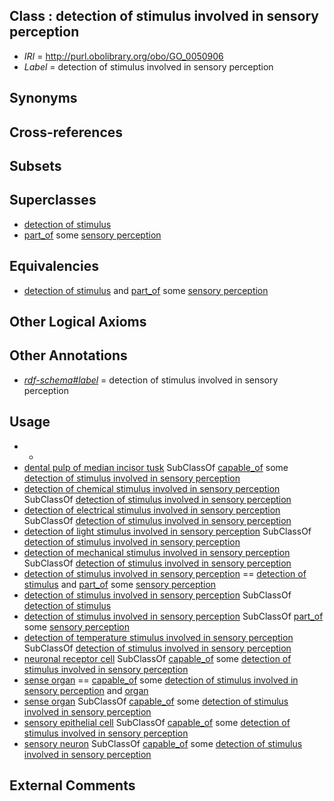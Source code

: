 
## Class : detection of stimulus involved in sensory perception

 * *IRI* = http://purl.obolibrary.org/obo/GO_0050906
 * *Label* = detection of stimulus involved in sensory perception

## Synonyms


## Cross-references


## Subsets


## Superclasses

 * [detection of stimulus](../../GO/06/GO_0051606.md)
 * [part_of](../../BFO/50/BFO_0000050.md) some [sensory perception](../../GO/00/GO_0007600.md)

## Equivalencies

 * [detection of stimulus](../../GO/06/GO_0051606.md) and [part_of](../../BFO/50/BFO_0000050.md) some [sensory perception](../../GO/00/GO_0007600.md)

## Other Logical Axioms


## Other Annotations

 * *[rdf-schema#label](../../el/rdf-schema#label.md)* = detection of stimulus involved in sensory perception

## Usage

 * -
 * [dental pulp of median incisor tusk](../../UBERON/53/UBERON_0015853.md) SubClassOf [capable_of](../../RO/15/RO_0002215.md) some [detection of stimulus involved in sensory perception](../../GO/06/GO_0050906.md)
 * [detection of chemical stimulus involved in sensory perception](../../GO/07/GO_0050907.md) SubClassOf [detection of stimulus involved in sensory perception](../../GO/06/GO_0050906.md)
 * [detection of electrical stimulus involved in sensory perception](../../GO/63/GO_0050963.md) SubClassOf [detection of stimulus involved in sensory perception](../../GO/06/GO_0050906.md)
 * [detection of light stimulus involved in sensory perception](../../GO/62/GO_0050962.md) SubClassOf [detection of stimulus involved in sensory perception](../../GO/06/GO_0050906.md)
 * [detection of mechanical stimulus involved in sensory perception](../../GO/74/GO_0050974.md) SubClassOf [detection of stimulus involved in sensory perception](../../GO/06/GO_0050906.md)
 * [detection of stimulus involved in sensory perception](../../GO/06/GO_0050906.md) == [detection of stimulus](../../GO/06/GO_0051606.md) and [part_of](../../BFO/50/BFO_0000050.md) some [sensory perception](../../GO/00/GO_0007600.md)
 * [detection of stimulus involved in sensory perception](../../GO/06/GO_0050906.md) SubClassOf [detection of stimulus](../../GO/06/GO_0051606.md)
 * [detection of stimulus involved in sensory perception](../../GO/06/GO_0050906.md) SubClassOf [part_of](../../BFO/50/BFO_0000050.md) some [sensory perception](../../GO/00/GO_0007600.md)
 * [detection of temperature stimulus involved in sensory perception](../../GO/61/GO_0050961.md) SubClassOf [detection of stimulus involved in sensory perception](../../GO/06/GO_0050906.md)
 * [neuronal receptor cell](../../CL/06/CL_0000006.md) SubClassOf [capable_of](../../RO/15/RO_0002215.md) some [detection of stimulus involved in sensory perception](../../GO/06/GO_0050906.md)
 * [sense organ](../../UBERON/20/UBERON_0000020.md) == [capable_of](../../RO/15/RO_0002215.md) some [detection of stimulus involved in sensory perception](../../GO/06/GO_0050906.md) and [organ](../../UBERON/62/UBERON_0000062.md)
 * [sense organ](../../UBERON/20/UBERON_0000020.md) SubClassOf [capable_of](../../RO/15/RO_0002215.md) some [detection of stimulus involved in sensory perception](../../GO/06/GO_0050906.md)
 * [sensory epithelial cell](../../CL/98/CL_0000098.md) SubClassOf [capable_of](../../RO/15/RO_0002215.md) some [detection of stimulus involved in sensory perception](../../GO/06/GO_0050906.md)
 * [sensory neuron](../../CL/01/CL_0000101.md) SubClassOf [capable_of](../../RO/15/RO_0002215.md) some [detection of stimulus involved in sensory perception](../../GO/06/GO_0050906.md)

## External Comments

